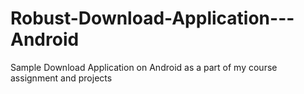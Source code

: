 Robust-Download-Application---Android
=====================================

Sample Download Application on Android as a part of my course assignment and projects
